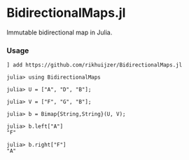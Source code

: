# BidirectionalMaps.jl

Immutable bidirectional map in Julia.


### Usage

```
] add https://github.com/rikhuijzer/BidirectionalMaps.jl
```

```
julia> using BidirectionalMaps

julia> U = ["A", "D", "B"];

julia> V = ["F", "G", "B"];

julia> b = Bimap{String,String}(U, V);

julia> b.left["A"]
"F"

julia> b.right["F"]
"A"
```
